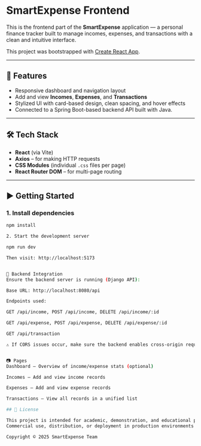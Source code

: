 
# SmartExpense Frontend

This is the frontend part of the **SmartExpense** application — a personal finance tracker built to manage incomes, expenses, and transactions with a clean and intuitive interface.

This project was bootstrapped with [Create React App](https://github.com/facebook/create-react-app).

---

## 🚀 Features

- Responsive dashboard and navigation layout
- Add and view **Incomes**, **Expenses**, and **Transactions**
- Stylized UI with card-based design, clean spacing, and hover effects
- Connected to a Spring Boot-based backend API built with Java.

---

## 🛠️ Tech Stack

- **React** (via Vite)
- **Axios** – for making HTTP requests
- **CSS Modules** (individual `.css` files per page)
- **React Router DOM** – for multi-page routing

---

## ▶️ Getting Started

### 1. Install dependencies

```bash
npm install

2. Start the development server

npm run dev

Then visit: http://localhost:5173


🔌 Backend Integration
Ensure the backend server is running (Django API):

Base URL: http://localhost:8080/api

Endpoints used:

GET /api/income, POST /api/income, DELETE /api/income/:id

GET /api/expense, POST /api/expense, DELETE /api/expense/:id

GET /api/transaction

⚠️ If CORS issues occur, make sure the backend enables cross-origin requests.


📷 Pages
Dashboard – Overview of income/expense stats (optional)

Incomes – Add and view income records

Expenses – Add and view expense records

Transactions – View all records in a unified list

## 📝 License

This project is intended for academic, demonstration, and educational purposes only.  
Commercial use, distribution, or deployment in production environments is **not permitted** without prior permission from the authors or instructors.

Copyright © 2025 SmartExpense Team
